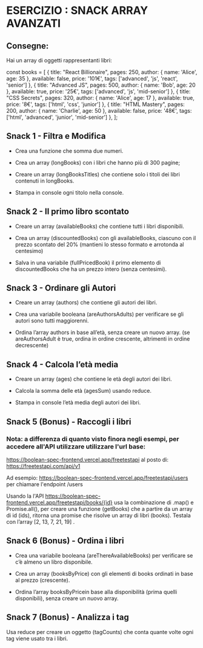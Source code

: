 # ESERCIZIO : SNACK ARRAY AVANZATI

## Consegne:

Hai un array di oggetti rappresentanti libri:

const books = [
{
title: "React Billionaire",
pages: 250,
author: {
name: 'Alice',
age: 35
},
available: false,
price: '101€',
tags: ['advanced', 'js', 'react', 'senior']
},
{
title: "Advanced JS",
pages: 500,
author: {
name: 'Bob',
age: 20
},
available: true,
price: '25€',
tags: ['advanced', 'js', 'mid-senior']
},
{
title: "CSS Secrets",
pages: 320,
author: {
name: 'Alice',
age: 17
},
available: true,
price: '8€',
tags: ['html', 'css', 'junior']
},
{
title: "HTML Mastery",
pages: 200,
author: {
name: 'Charlie',
age: 50
},
available: false,
price: '48€',
tags: ['html', 'advanced', 'junior', 'mid-senior']
},
];

## Snack 1 - Filtra e Modifica

- Crea una funzione che somma due numeri.

- Crea un array (longBooks) con i libri che hanno più di 300 pagine;

- Creare un array (longBooksTitles) che contiene solo i titoli dei libri contenuti in longBooks.

- Stampa in console ogni titolo nella console.

## Snack 2 - Il primo libro scontato

- Creare un array (availableBooks) che contiene tutti i libri disponibili.

- Crea un array (discountedBooks) con gli availableBooks, ciascuno con il prezzo scontato del
  20% (mantieni lo stesso formato e arrotonda al centesimo)

- Salva in una variabile (fullPricedBook) il primo elemento di discountedBooks che ha un prezzo intero (senza centesimi).

## Snack 3 - Ordinare gli Autori

- Creare un array (authors) che contiene gli autori dei libri.

- Crea una variabile booleana (areAuthorsAdults) per verificare se gli autori sono tutti maggiorenni.

- Ordina l’array authors in base all’età, senza creare un nuovo array.
  (se areAuthorsAdult è true, ordina in ordine crescente, altrimenti in ordine decrescente)

## Snack 4 - Calcola l’età media

- Creare un array (ages) che contiene le età degli autori dei libri.

- Calcola la somma delle età (agesSum) usando reduce.

- Stampa in console l’età media degli autori dei libri.

## Snack 5 (Bonus) - Raccogli i libri

### Nota: a differenza di quanto visto finora negli esempi, per accedere all'API utilizzare utilizzare l'url base:

https://boolean-spec-frontend.vercel.app/freetestapi
al posto di:
https://freetestapi.com/api/v1

Ad esempio:
https://boolean-spec-frontend.vercel.app/freetestapi/users
per chiamare l'endpoint /users

Usando la l'API https://boolean-spec-frontend.vercel.app/freetestapi/books/{id} usa la combinazione di .map() e Promise.all(), per creare una funzione (getBooks) che a partire da un array di id (ids), ritorna una promise che risolve un array di libri (books).
Testala con l’array [2, 13, 7, 21, 19] .

## Snack 6 (Bonus) - Ordina i libri

- Crea una variabile booleana (areThereAvailableBooks) per verificare se c’è almeno un libro disponibile.

- Crea un array (booksByPrice) con gli elementi di books ordinati in base al prezzo (crescente).

- Ordina l’array booksByPricein base alla disponibilità (prima quelli disponibili), senza creare un nuovo array.

## Snack 7 (Bonus) - Analizza i tag

Usa reduce per creare un oggetto (tagCounts) che conta quante volte ogni tag viene usato tra i libri.
